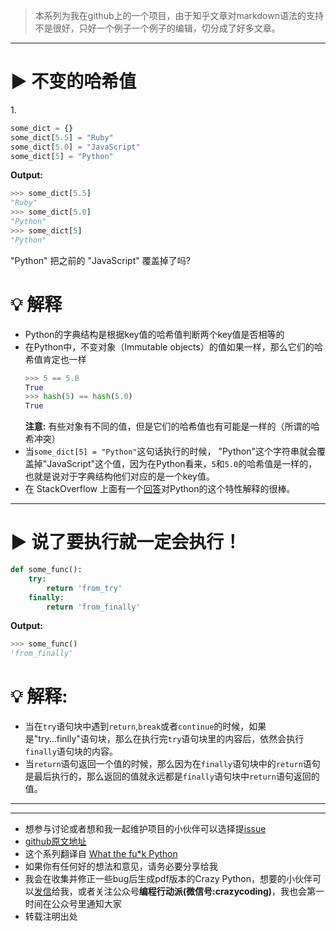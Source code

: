 > 本系列为我在github上的一个项目，由于知乎文章对markdown语法的支持不是很好，只好一个例子一个例子的编辑，切分成了好多文章。

---



# ▶ 不变的哈希值

1\.
```py
some_dict = {}
some_dict[5.5] = "Ruby"
some_dict[5.0] = "JavaScript"
some_dict[5] = "Python"
```

**Output:**
```py
>>> some_dict[5.5]
"Ruby"
>>> some_dict[5.0]
"Python"
>>> some_dict[5]
"Python"
```
"Python" 把之前的 "JavaScript" 覆盖掉了吗?

# 💡 解释

* Python的字典结构是根据key值的哈希值判断两个key值是否相等的
* 在Python中，不变对象（Immutable objects）的值如果一样，那么它们的哈希值肯定也一样
  ```py
  >>> 5 == 5.0
  True
  >>> hash(5) == hash(5.0)
  True
  ```
  **注意:** 有些对象有不同的值，但是它们的哈希值也有可能是一样的（所谓的哈希冲突）
* 当`some_dict[5] = "Python"`这句话执行的时候， "Python"这个字符串就会覆盖掉"JavaScript"这个值，因为在Python看来，`5`和`5.0`的哈希值是一样的，也就是说对于字典结构他们对应的是一个key值。
* 在 StackOverflow 上面有一个[回答](https://stackoverflow.com/a/32211042/4354153)对Python的这个特性解释的很棒。

---

# ▶ 说了要执行就一定会执行！

```py
def some_func():
    try:
        return 'from_try'
    finally:
        return 'from_finally'
```

**Output:**
```py
>>> some_func()
'from_finally'
```

# 💡 解释:

- 当在`try`语句块中遇到`return`,`break`或者`continue`的时候，如果是"try...finlly"语句块，那么在执行完`try`语句块里的内容后，依然会执行`finally`语句块的内容。
- 当`return`语句返回一个值的时候，那么因为在`finally`语句块中的`return`语句是最后执行的，那么返回的值就永远都是`finally`语句块中`return`语句返回的值。

---

---

- 想参与讨论或者想和我一起维护项目的小伙伴可以选择提[issue](https://github.com/true1023/Crazy-Python/issues)
- [github原文地址](https://github.com/true1023/Crazy-Python)
- 这个系列翻译自 [What the fu*k Python](https://github.com/satwikkansal/wtfpython)
- 如果你有任何好的想法和意见，请务必要分享给我
- 我会在收集并修正一些bug后生成pdf版本的Crazy Python，想要的小伙伴可以[发信](mailto:shi12li12@gmail.com)给我，或者关注公众号**编程行动派(微信号:crazycoding)**，我也会第一时间在公众号里通知大家
- 转载注明出处


